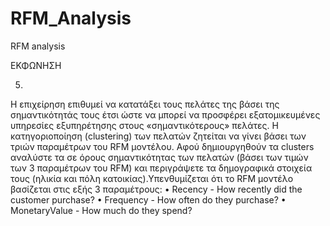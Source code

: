 # RFM_Analysis
RFM analysis

ΕΚΦΩΝΗΣΗ

5.

Η επιχείρηση επιθυμεί να κατατάξει τους πελάτες της βάσει της σημαντικότητάς τους έτσι ώστε να μπορεί 
να προσφέρει εξατομικευμένες υπηρεσίες  εξυπηρέτησης στους «σημαντικότερους» πελάτες. 
Η κατηγοριοποίηση (clustering) των πελατών ζητείται να γίνει βάσει των τριών παραμέτρων του RFM μοντέλου.
Αφού δημιουργηθούν τα clusters αναλύστε τα σε όρους σημαντικότητας των πελατών (βάσει των τιμών των 3 παραμέτρων του RFM) 
και περιγράψετε τα δημογραφικά στοιχεία τους  (ηλικία και πόλη κατοικίας).Υπενθυμίζεται ότι το RFM μοντέλο βασίζεται στις εξής
3 παραμέτρους:
•	Recency - How recently did the customer purchase?
•	Frequency - How often do they purchase?
•	MonetaryValue - How much do they spend?
